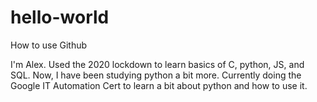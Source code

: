 # hello-world
How to use Github

I'm Alex. Used the 2020 lockdown to learn basics of C, python, JS, and SQL.
Now, I have been studying python a bit more. Currently doing the Google IT Automation Cert to learn a bit
about python and how to use it.
